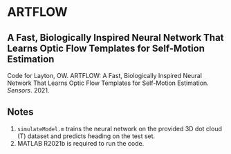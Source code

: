 # ARTFLOW

## A Fast, Biologically Inspired Neural Network That Learns Optic Flow Templates for Self-Motion Estimation

Code for Layton, OW. ARTFLOW: A Fast, Biologically Inspired Neural Network That Learns Optic Flow Templates for Self-Motion Estimation. *Sensors*. 2021.

## Notes

1. `simulateModel.m` trains the neural network on the provided 3D dot cloud (T) dataset and predicts heading on the test set.
2. MATLAB R2021b is required to run the code.
